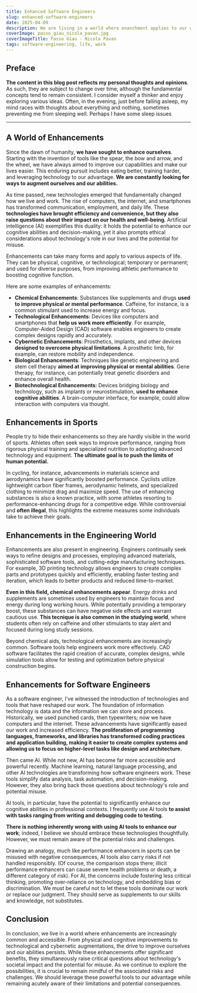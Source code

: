 ```yaml
---
title: Enhanced Software Engineers
slug: enhanced-software-engineers
date: 2025-04-09
description: We are living in a world where enanchment applies to our work.
coverImage: passo_giau_nicola_pavan.jpg
coverImageTitle: Passo Giau - Nicola Pavan
tags: software-engineering, life, work
---
```


## Preface

**The content in this blog post reflects my personal thoughts and opinions**. As such, they are subject to change over time, although the fundamental concepts tend to remain consistent. I consider myself a thinker and enjoy exploring various ideas. Often, in the evening, just before falling asleep, my mind races with thoughts about everything and nothing, sometimes preventing me from sleeping well. Perhaps I have some sleep issues

---

## A World of Enhancements

Since the dawn of humanity, **we have sought to enhance ourselves**. Starting with the invention of tools like the spear, the bow and arrow, and the wheel, we have always aimed to improve our capabilities and make our lives easier. This enduring pursuit includes eating better, training harder, and leveraging technology to our advantage. **We are constantly looking for ways to augment ourselves and our abilities.**

As time passed, new technologies emerged that fundamentally changed how we live and work. The rise of computers, the internet, and smartphones has transformed communication, employment, and daily life. These **technologies have brought efficiency and convenience, but they also raise questions about their impact on our health and well-being**. Artificial intelligence (AI) exemplifies this duality: it holds the potential to enhance our cognitive abilities and decision-making, yet it also prompts ethical considerations about technology's role in our lives and the potential for misuse.

Enhancements can take many forms and apply to various aspects of life. They can be physical, cognitive, or technological; temporary or permanent; and used for diverse purposes, from improving athletic performance to boosting cognitive function.

Here are some examples of enhancements:

- **Chemical Enhancements**: Substances like supplements and drugs **used to improve physical or mental performance**. Caffeine, for instance, is a common stimulant used to increase energy and focus.
- **Technological Enhancements**: Devices like computers and smartphones that **help us work more efficiently**. For example, Computer-Aided Design (CAD) software enables engineers to create complex designs rapidly and accurately.
- **Cybernetic Enhancements**: Prosthetics, implants, and other devices **designed to overcome physical limitations**. A prosthetic limb, for example, can restore mobility and independence.
- **Biological Enhancements**: Techniques like genetic engineering and stem cell therapy **aimed at improving physical or mental abilities**. Gene therapy, for instance, can potentially treat genetic disorders and enhance overall health.
- **Biotechnological Enhancements**: Devices bridging biology and technology, such as implants or neurostimulation, **used to enhance cognitive abilities**. A brain-computer interface, for example, could allow interaction with computers via thought.

## Enhancements in Sports

People try to hide their enhancements so they are hardly visible in the world of sports. Athletes often seek ways to improve performance, ranging from rigorous physical training and specialized nutrition to adopting advanced technology and equipment. **The ultimate goal is to push the limits of human potential.**

In cycling, for instance, advancements in materials science and aerodynamics have significantly boosted performance. Cyclists utilize lightweight carbon fiber frames, aerodynamic helmets, and specialized clothing to minimize drag and maximize speed. The use of enhancing substances is also a known practice, with some athletes resorting to performance-enhancing drugs for a competitive edge. While controversial and **often illegal**, this highlights the extreme measures some individuals take to achieve their goals.

## Enhancements in the Engineering World

Enhancements are also present in engineering. Engineers continually seek ways to refine designs and processes, employing advanced materials, sophisticated software tools, and cutting-edge manufacturing techniques. For example, 3D printing technology allows engineers to create complex parts and prototypes quickly and efficiently, enabling faster testing and iteration, which leads to better products and reduced time-to-market.

**Even in this field, chemical enhancements appear**. Energy drinks and supplements are sometimes used by engineers to maintain focus and energy during long working hours. While potentially providing a temporary boost, these substances can have negative side effects and warrant cautious use. **This tecnique is also common in the studying world**, where students often rely on caffeine and other stimulants to stay alert and focused during long study sessions.

Beyond chemical aids, technological enhancements are increasingly common. Software tools help engineers work more effectively. CAD software facilitates the rapid creation of accurate, complex designs, while simulation tools allow for testing and optimization before physical construction begins.

## Enhancements for Software Engineers

As a software engineer, I've witnessed the introduction of technologies and tools that have reshaped our work. The foundation of information technology is data and the information we can store and process. Historically, we used punched cards, then typewriters; now we have computers and the internet. These advancements have significantly eased our work and increased efficiency. **The proliferation of programming languages, frameworks, and libraries has transformed coding practices and application building, making it easier to create complex systems and allowing us to focus on higher-level tasks like design and architecture.**

Then came AI. While not new, AI has become far more accessible and powerful recently. Machine learning, natural language processing, and other AI technologies are transforming how software engineers work. These tools simplify data analysis, task automation, and decision-making. However, they also bring back those questions about technology's role and potential misuse.

AI tools, in particular, have the potential to significantly enhance our cognitive abilities in professional contexts. I frequently use AI tools **to assist with tasks ranging from writing and debugging code to testing**.

**There is nothing inherently wrong with using AI tools to enhance our work**; indeed, I believe we should embrace these technologies thoughtfully. However, we must remain aware of the potential risks and challenges.

Drawing an analogy, much like performance enhancers in sports can be misused with negative consequences, AI tools also carry risks if not handled responsibly. (Of course, the comparison stops there; illicit performance enhancers can cause severe health problems or death, a different category of risk). For AI, the concerns include fostering less critical thinking, promoting over-reliance on technology, and embedding bias or discrimination. We must be careful not to let these tools dominate our work or replace our judgment. They should serve as supplements to our skills and knowledge, not substitutes.

## Conclusion

In conclusion, we live in a world where enhancements are increasingly common and accessible. From physical and cognitive improvements to technological and cybernetic augmentations, the drive to improve ourselves and our abilities persists. While these enhancements offer significant benefits, they simultaneously raise critical questions about technology's societal impact and the potential for misuse. As we continue to explore the possibilities, it is crucial to remain mindful of the associated risks and challenges. We should leverage these powerful tools to our advantage while remaining acutely aware of their limitations and potential consequences.

